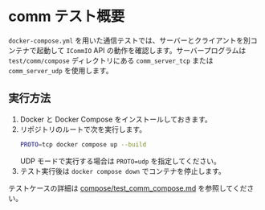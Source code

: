 # comm テスト概要

`docker-compose.yml` を用いた通信テストでは、サーバーとクライアントを別コンテナで起動して `ICommIO` API の動作を確認します。サーバープログラムは `test/comm/compose` ディレクトリにある `comm_server_tcp` または `comm_server_udp` を使用します。

## 実行方法
1. Docker と Docker Compose をインストールしておきます。
2. リポジトリのルートで次を実行します。
   ```bash
   PROTO=tcp docker compose up --build
   ```
   UDP モードで実行する場合は `PROTO=udp` を指定してください。
3. テスト実行後は `docker compose down` でコンテナを停止します。

テストケースの詳細は [compose/test_comm_compose.md](compose/test_comm_compose.md) を参照してください。
